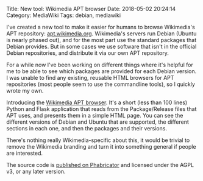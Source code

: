 Title: New tool: Wikimedia APT browser
Date: 2018-05-02 20:24:14
Category: MediaWiki
Tags: debian, mediawiki

I've created a new tool to make it easier for humans to browse Wikimedia's APT repository: [apt.wikimedia.org](https://apt.wikimedia.org). Wikimedia's servers run Debian (Ubuntu is nearly phased out), and for the most part use the standard packages that Debian provides. But in some cases we use software that isn't in the official Debian repositories, and distribute it via our own APT repository.

For a while now I've been working on different things where it's helpful for me to be able to see which packages are provided for each Debian version. I was unable to find any existing, reusable HTML browsers for APT repositories (most people seem to use the commandline tools), so I quickly wrote my own.

Introducing the [Wikimedia APT browser](https://tools.wmflabs.org/apt-browser/). It's a short (less than 100 lines) Python and Flask application that reads from the Package/Release files that APT uses, and presents them in a simple HTML page. You can see the different versions of Debian and Ubuntu that are supported, the different sections in each one, and then the packages and their versions. 

There's nothing really Wikimedia-specific about this, it would be trivial to remove the Wikimedia branding and turn it into something general if people are interested.

The source code is [published on Phabricator](https://phabricator.wikimedia.org/source/tool-apt-browser/) and licensed under the AGPL v3, or any later version.

